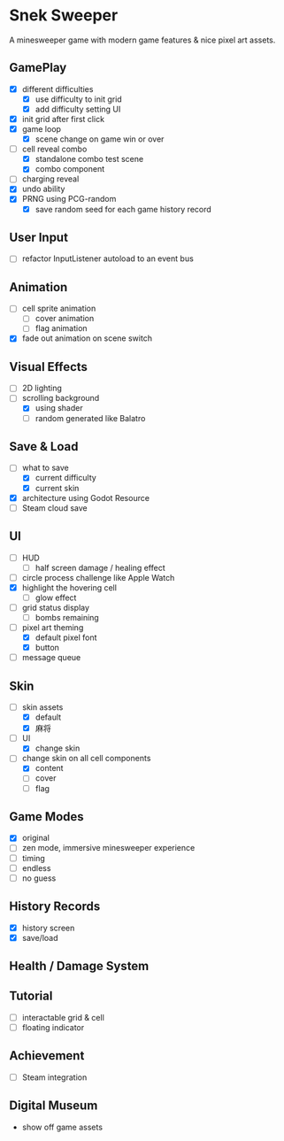 ﻿# Snek Sweeper

A minesweeper game with modern game features & nice pixel art assets.


## GamePlay

- [x] different difficulties
    - [x] use difficulty to init grid
    - [x] add difficulty setting UI
- [x] init grid after first click
- [x] game loop
    - [x] scene change on game win or over
- [ ] cell reveal combo
    - [x] standalone combo test scene
    - [x] combo component
- [ ] charging reveal
- [x] undo ability
- [x] PRNG using PCG-random
    - [x] save random seed for each game history record

## User Input

- [ ] refactor InputListener autoload to an event bus

## Animation

- [ ] cell sprite animation
    - [ ] cover animation
    - [ ] flag animation
- [x] fade out animation on scene switch

## Visual Effects

- [ ] 2D lighting
- [ ] scrolling background
    - [x] using shader
    - [ ] random generated like Balatro

## Save & Load

- [ ] what to save
    - [x] current difficulty
    - [x] current skin
- [x] architecture using Godot Resource
- [ ] Steam cloud save

## UI

- [ ] HUD
    - [ ] half screen damage / healing effect
- [ ] circle process challenge like Apple Watch
- [x] highlight the hovering cell
    - [ ] glow effect
- [ ] grid status display
    - [ ] bombs remaining
- [ ] pixel art theming
    - [x] default pixel font
    - [x] button
- [ ] message queue

## Skin

- [ ] skin assets
    - [x] default
    - [x] 麻将
- [ ] UI
    - [x] change skin
- [ ] change skin on all cell components
    - [x] content
    - [ ] cover
    - [ ] flag

## Game Modes

- [x] original
- [ ] zen mode, immersive minesweeper experience
- [ ] timing
- [ ] endless
- [ ] no guess

## History Records

- [x] history screen
- [x] save/load

## Health / Damage System

## Tutorial

- [ ] interactable grid & cell
- [ ] floating indicator

## Achievement

- [ ] Steam integration

## Digital Museum

- show off game assets